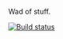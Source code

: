 Wad of stuff.

[![Build status](https://ci.appveyor.com/api/projects/status/vcq0cfok21wlmdvm?svg=true)](https://ci.appveyor.com/project/rstarkov/rt-util)
